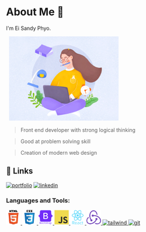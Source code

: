 # About Me 👋

I'm Ei Sandy Phyo.

<!--![Hardworking Programmer Girl](hardworkinggirl.gif)-->

<p align="left">
  <img width="300" height="230" src="hardworkinggirl.gif">
</p>

> Front end developer with strong logical thinking 

> Good at problem solving skill

> Creation of modern web design

## 🔗 Links
[![portfolio](https://img.shields.io/badge/my_portfolio-000?style=for-the-badge&logo=ko-fi&logoColor=white)]([https://katherineoelsner.com/](https://portfolio-eisandyphyo.vercel.app/))
[![linkedin](https://img.shields.io/badge/linkedin-0A66C2?style=for-the-badge&logo=linkedin&logoColor=white)](https://www.linkedin.com/)

<h3 align="left">Languages and Tools:</h3>
<p align="left"> 
 <a href="https://www.w3.org/html/" target="_blank" rel="noreferrer"> <img src="https://raw.githubusercontent.com/devicons/devicon/master/icons/html5/html5-original-wordmark.svg" alt="html5" width="40" height="40"/> </a>
 <a href="https://www.w3schools.com/css/" target="_blank" rel="noreferrer"> <img src="https://raw.githubusercontent.com/devicons/devicon/master/icons/css3/css3-original-wordmark.svg" alt="css3" width="40" height="40"/> </a>
 <a href="https://getbootstrap.com" target="_blank" rel="noreferrer"> <img src="https://raw.githubusercontent.com/devicons/devicon/master/icons/bootstrap/bootstrap-plain-wordmark.svg" alt="bootstrap" width="40" height="40"/> </a>  
 <a href="https://developer.mozilla.org/en-US/docs/Web/JavaScript" target="_blank" rel="noreferrer"> <img src="https://raw.githubusercontent.com/devicons/devicon/master/icons/javascript/javascript-original.svg" alt="javascript" width="40" height="40"/> </a>
 <a href="https://reactjs.org/" target="_blank" rel="noreferrer"> <img src="https://raw.githubusercontent.com/devicons/devicon/master/icons/react/react-original-wordmark.svg" alt="react" width="40" height="40"/> </a> 
 <a href="https://redux.js.org" target="_blank" rel="noreferrer"> <img src="https://raw.githubusercontent.com/devicons/devicon/master/icons/redux/redux-original.svg" alt="redux" width="40" height="40"/> </a> 
 <a href="https://tailwindcss.com/" target="_blank" rel="noreferrer"> <img src="https://www.vectorlogo.zone/logos/tailwindcss/tailwindcss-icon.svg" alt="tailwind" width="40" height="40"/> </a>
<a href="https://git-scm.com/" target="_blank" rel="noreferrer"> <img src="https://www.vectorlogo.zone/logos/git-scm/git-scm-icon.svg" alt="git" width="40" height="40"/> </a>
</p>

<!--
[![Top Langs](https://github-readme-stats.vercel.app/api/top-langs/?username=anuraghazra&langs_count=8)](https://github.com/EiSandyPhyo/EiSandyPhyo)


<p><img align="left" src="https://github-readme-stats.vercel.app/api/top-langs?username=gg&show_icons=true&locale=en&layout=compact" alt="gg" /></p>
<br>
<p>&nbsp;<img align="left" src="https://github-readme-stats.vercel.app/api?username=gg&show_icons=true&locale=en" alt="gg" /></p>
<br>
<p><img align="left" src="https://github-readme-streak-stats.herokuapp.com/?user=gg&" alt="gg" /></p>


- 🔭 I’m currently working on ...
- 🌱 I’m currently learning ...
- 👯 I’m looking to collaborate on ...
- 🤔 I’m looking for help with ...
- 💬 Ask me about ...
- 📫 How to reach me: ...
- 😄 Pronouns: ...
- ⚡ Fun fact: ...
-->
 

